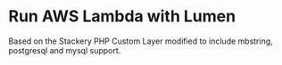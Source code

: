 # Run AWS Lambda with Lumen

Based on the Stackery PHP Custom Layer modified to include mbstring, postgresql and mysql support.

